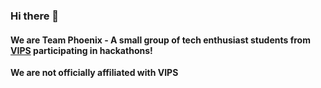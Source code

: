 ### Hi there 👋

#### We are Team Phoenix - A small group of tech enthusiast students from [VIPS](https://vipstc.edu.in/) participating in hackathons!

**We are not officially affiliated with VIPS**
